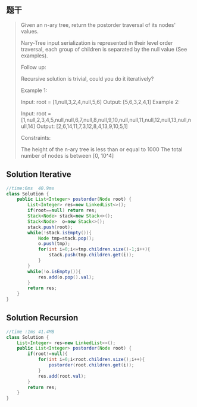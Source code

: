 ## 题干

> Given an n-ary tree, return the postorder traversal of its nodes' values.
>
> Nary-Tree input serialization is represented in their level order traversal, each group of children is separated by the null value (See examples).
>
>  
>
> Follow up:
>
> Recursive solution is trivial, could you do it iteratively?
>
>  
>
> Example 1:
>
> 
>
> Input: root = [1,null,3,2,4,null,5,6]
> Output: [5,6,3,2,4,1]
> Example 2:
>
> 
>
> Input: root = [1,null,2,3,4,5,null,null,6,7,null,8,null,9,10,null,null,11,null,12,null,13,null,null,14]
> Output: [2,6,14,11,7,3,12,8,4,13,9,10,5,1]
>
>
> Constraints:
>
> The height of the n-ary tree is less than or equal to 1000
> The total number of nodes is between [0, 10^4]



## Solution Iterative

```java
//time:6ms  40.9ms
class Solution {
    public List<Integer> postorder(Node root) {
        List<Integer> res=new LinkedList<>();
        if(root==null) return res;
        Stack<Node> stack=new Stack<>();
        Stack<Node>  o=new Stack<>();
        stack.push(root);
        while(!stack.isEmpty()){
            Node tmp=stack.pop();
            o.push(tmp);    
            for(int i=0;i<=tmp.children.size()-1;i++){
                stack.push(tmp.children.get(i));
            }
        }
        while(!o.isEmpty()){
            res.add(o.pop().val);
        }
        return res;
    }
}
```

## Solution Recursion

```java
//time :1ms 41.4MB
class Solution {
    List<Integer> res=new LinkedList<>();
    public List<Integer> postorder(Node root) {             
        if(root!=null){
            for(int i=0;i<root.children.size();i++){
                postorder(root.children.get(i));
            }
            res.add(root.val);
        }
        return res;
    }
}
```

